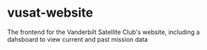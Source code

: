 # vusat-website
The frontend for the Vanderbilt Satellite Club's website, including a dahsboard to view current and past mission data
